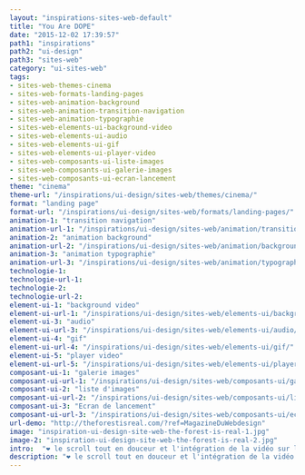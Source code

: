 ```yaml
---
layout: "inspirations-sites-web-default"
title: "You Are DOPE"
date: "2015-12-02 17:39:57"
path1: "inspirations"
path2: "ui-design"
path3: "sites-web"
category: "ui-sites-web"
tags:
- sites-web-themes-cinema
- sites-web-formats-landing-pages
- sites-web-animation-background
- sites-web-animation-transition-navigation
- sites-web-animation-typographie
- sites-web-elements-ui-background-video
- sites-web-elements-ui-audio
- sites-web-elements-ui-gif
- sites-web-elements-ui-player-video
- sites-web-composants-ui-liste-images
- sites-web-composants-ui-galerie-images
- sites-web-composants-ui-ecran-lancement
theme: "cinema"
theme-url: "/inspirations/ui-design/sites-web/themes/cinema/"
format: "landing page"
format-url: "/inspirations/ui-design/sites-web/formats/landing-pages/"
animation-1: "transition navigation"
animation-url-1: "/inspirations/ui-design/sites-web/animation/transition-navigation/"
animation-2: "animation background"
animation-url-2: "/inspirations/ui-design/sites-web/animation/background/"
animation-3: "animation typographie"
animation-url-3: "/inspirations/ui-design/sites-web/animation/typographie/"
technologie-1:
technologie-url-1:
technologie-2:
technologie-url-2:
element-ui-1: "background video"
element-ui-url-1: "/inspirations/ui-design/sites-web/elements-ui/background-video/"
element-ui-3: "audio"
element-ui-url-3: "/inspirations/ui-design/sites-web/elements-ui/audio/"
element-ui-4: "gif"
element-ui-url-4: "/inspirations/ui-design/sites-web/elements-ui/gif/"
element-ui-5: "player video"
element-ui-url-5: "/inspirations/ui-design/sites-web/elements-ui/player-video/"
composant-ui-1: "galerie images"
composant-ui-url-1: "/inspirations/ui-design/sites-web/composants-ui/galerie-images/"
composant-ui-2: "liste d'images"
composant-ui-url-2: "/inspirations/ui-design/sites-web/composants-ui/liste-images/"
composant-ui-3: "Ecran de lancement"
composant-ui-url-3: "/inspirations/ui-design/sites-web/composants-ui/ecran-lancement/"
url-demo: "http://theforestisreal.com/?ref=MagazineDuWebdesign"
image: "inspiration-ui-design-site-web-the-forest-is-real-1.jpg"
image-2: "inspiration-ui-design-site-web-the-forest-is-real-2.jpg"
intro:  "❤ le scroll tout en douceur et l'intégration de la vidéo sur l'écran d'arrivée. Pour le reste, rien d'exceptionnel; le classique du site à awards : Bel arrière plan, méga typo, le tout soupoudré d'animations :-)."
description: "❤ le scroll tout en douceur et l'intégration de la vidéo sur l'écran d'arrivée."
---
```

